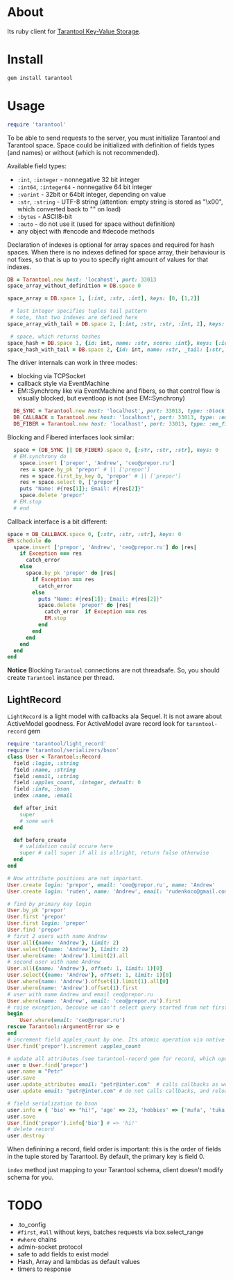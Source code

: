 # About

Its ruby client for [Tarantool Key-Value Storage](http://github.com/mailru/tarantool).

# Install

```bash
gem install tarantool
```

# Usage

```ruby
require 'tarantool'
```

To be able to send requests to the server, you must initialize Tarantool
and Tarantool space. Space could be initialized with definition of fields
types (and names) or without (which is not recommended).

Available field types:
- `:int`, `:integer` - nonnegative 32 bit integer
- `:int64`, `:integer64` - nonnegative 64 bit integer
- `:varint` - 32bit or 64bit integer, depending on value
- `:str`, `:string` - UTF-8 string (attention: empty string is stored as "\x00", which converted back to "" on load)
- `:bytes`  - ASCII8-bit
- `:auto` - do not use it (used for space without definition)
- any object with #encode and #decode methods

Declaration of indexes is optional for array spaces and required for hash spaces.
When there is no indexes defined for space array, their behaviour is not fixes, so that
is up to you to specify right amount of values for that indexes.

```ruby
DB = Tarantool.new host: 'locahost', port: 33013
space_array_without_definition = DB.space 0

space_array = DB.space 1, [:int, :str, :int], keys: [0, [1,2]]

 # last integer specifies tuples tail pattern
 # note, that two indexes are defined here
space_array_with_tail = DB.space 2, [:int, :str, :str, :int, 2], keys: [0, 1]

 # space, which returns hashes
space_hash = DB.space 1, {id: int, name: :str, score: :int}, keys: [:id, [:name, :score]]
space_hash_with_tail = DB.space 2, {id: int, name: :str, _tail: [:str, :int]}, keys: [:id, :name]
```

The driver internals can work in three modes:
- blocking via TCPSocket
- callback style via EventMachine
- EM::Synchrony like via EventMachine and fibers, so that control flow is visually
  blocked, but eventloop is not (see EM::Synchrony)

```ruby
  DB_SYNC = Tarantool.new host: 'localhost', port: 33013, type: :block
  DB_CALLBACK = Tarantool.new host: 'localhost', port: 33013, type: :em_callback || :em_cb
  DB_FIBER = Tarantool.new host: 'localhost', port: 33013, type: :em_fiber || :em
```

Blocking and Fibered interfaces look similar:

```ruby
  space = (DB_SYNC || DB_FIBER).space 0, [:str, :str, :str], keys: 0
  # EM.synchrony do
    space.insert ['prepor', 'Andrew', 'ceo@prepor.ru']
    res = space.by_pk 'prepor' # || ['prepor']
    res = space.first_by_key 0, 'prepor' # || ['prepor']
    res = space.select 0, ['prepor']
    puts "Name: #{res[1]}; Email: #{res[2]}"
    space.delete 'prepor'
  # EM.stop
  # end
```

Callback interface is a bit different:

```ruby
space = DB_CALLBACK.space 0, [:str, :str, :str], keys: 0
EM.schedule do
  space.insert ['prepor', 'Andrew', 'ceo@prepor.ru'] do |res|
    if Exception === res
      catch_error
    else
      space.by_pk 'prepor' do |res|
        if Exception === res
          catch_error
        else
          puts "Name: #{res[1]}; Email: #{res[2]}"
          space.delete 'prepor' do |res|
            catch_error  if Exception === res
            EM.stop
          end
        end
      end
    end
  end
end
```

**Notice** Blocking `Tarantool` connections are not threadsafe. So, you should create `Tarantool` instance per thread.

## LightRecord

`LightRecord` is a light model with callbacks ala Sequel. It is not aware about ActiveModel goodness.
For ActiveModel avare record look for `tarantool-record` gem

```ruby
require 'tarantool/light_record'
require 'tarantool/serializers/bson'
class User < Tarantool::Record
  field :login, :string
  field :name, :string
  field :email, :string
  field :apples_count, :integer, default: 0
  field :info, :bson
  index :name, :email

  def after_init
    super
    # some work
  end

  def before_create
    # validation could occure here
    super # call super if all is allright, return false otherwise
  end
end

# Now attribute positions are not important.
User.create login: 'prepor', email: 'ceo@prepor.ru', name: 'Andrew'
User.create login: 'ruden', name: 'Andrew', email: 'rudenkoco@gmail.com'

# find by primary key login
User.by_pk 'prepor'
User.first 'prepor'
User.first login: 'prepor'
User.find 'prepor'
# first 2 users with name Andrew
User.all({name: 'Andrew'}, limit: 2)
User.select({name: 'Andrew'}, limit: 2)
User.where(name: 'Andrew').limit(2).all
# second user with name Andrew
User.all({name: 'Andrew'}, offset: 1, limit: 1)[0]
User.select({name: 'Andrew'}, offset: 1, limit: 1)[0]
User.where(name: 'Andrew').offset(1).limit(1).all[0]
User.where(name: 'Andrew').offset(1).first
# user with name Andrew and email ceo@prepor.ru
User.where(name: 'Andrew', email: 'ceo@prepor.ru').first
# raise exception, becouse we can't select query started from not first part of index
begin
    User.where(email: 'ceo@prepor.ru')
rescue Tarantool::ArgumentError => e
end
# increment field apples_count by one. Its atomic operation via native Tarantool interface
User.find('prepor').increment :apples_count

# update all attributes (see tarantool-record gem for record, which updates only dirty attributes)
user = User.find('prepor')
user.name = "Petr"
user.save
user.update_attributes email: "petr@inter.com"  # calls callbacks as well as `save`
user.update email: "petr@inter.com" # do not calls callbacks, and reloads all fields

# field serialization to bson
user.info = { 'bio' => "hi!", 'age' => 23, 'hobbies' => ['mufa', 'tuka'] }
user.save
User.find('prepor').info['bio'] # => 'hi!'
# delete record
user.destroy
```

When definining a record, field order is important: this is the order of fields
in the tuple stored by Tarantool. By default, the primary key is field 0.

`index` method just mapping to your Tarantool schema, client doesn't modify schema for you.

# TODO

* .to_config
* `#first`, `#all` without keys, batches requests via box.select_range
* `#where` chains
* admin-socket protocol
* safe to add fields to exist model
* Hash, Array and lambdas as default values
* timers to response
